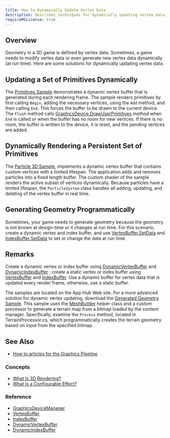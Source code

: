 ```yaml
---
title: How to Dynamically Update Vertex Data
description: Describes techniques for dynamically updating vertex data in an MonoGame game.
requireMSLicense: true
---
```


## Overview

Geometry in a 3D game is defined by vertex data. Sometimes, a game needs to modify vertex data or even generate new vertex data dynamically (at run time). Here are some solutions for dynamically updating vertex data.

## Updating a Set of Primitives Dynamically

The [Primitives Sample](https://github.com/simondarksidej/XNAGameStudio/wiki/Primitives) demonstrates a dynamic vertex buffer that is generated during each rendering frame. The sample renders primitives by first calling `Begin`, adding the necessary vertices, using the `Add` method, and then calling `End`. This forces the buffer to be drawn to the current device. The `Flush` method calls [GraphicsDevice.DrawUserPrimitives](xref:Microsoft.Xna.Framework.Graphics.GraphicsDevice#Microsoft_Xna_Framework_Graphics_GraphicsDevice_DrawUserPrimitives__1_Microsoft_Xna_Framework_Graphics_PrimitiveType___0___System_Int32_System_Int32_) method when `End` is called or when the buffer has no room for new vertices. If there is no room, the buffer is written to the device, it is reset, and the pending vertices are added.

## Dynamically Rendering a Persistent Set of Primitives

The [Particle 3D Sample](https://github.com/simondarksidej/XNAGameStudio/wiki/Particles-3D), implements a dynamic vertex buffer that contains custom vertices with a limited lifespan. The application adds and removes particles into a fixed length buffer. The custom shader of the sample renders the active subset of vertices dynamically. Because particles have a limited lifespan, the `ParticleSystem` class handles all adding, updating, and deleting of the vertex buffer in real time.

## Generating Geometry Programmatically

Sometimes, your game needs to generate geometry because the geometry is not known at design-time or it changes at run time. For this scenario, create a dynamic vertex and index buffer, and use [VertexBuffer.SetData](xref:Microsoft.Xna.Framework.Graphics.VertexBuffer) and [IndexBuffer.SetData](xref:Microsoft.Xna.Framework.Graphics.IndexBuffer) to set or change the data at run time.

## Remarks

Create a dynamic vertex or index buffer using [DynamicVertexBuffer](xref:Microsoft.Xna.Framework.Graphics.DynamicVertexBuffer) and [DynamicIndexBuffer](xref:Microsoft.Xna.Framework.Graphics.DynamicIndexBuffer) ; create a static vertex or index buffer using [VertexBuffer](xref:Microsoft.Xna.Framework.Graphics.VertexBuffer) and [IndexBuffer](xref:Microsoft.Xna.Framework.Graphics.IndexBuffer). Use a dynamic buffer for vertex data that is updated every render frame, otherwise, use a static buffer.

The samples are located on the App Hub Web site. For a more advanced solution for dynamic vertex updating, download the [Generated Geometry Sample](http://go.microsoft.com/fwlink/?LinkId=93007). This sample uses the [MeshBuilder](xref:Microsoft.Xna.Framework.Content.Pipeline.Graphics.MeshBuilder) helper class and a custom processor to generate a terrain map from a bitmap loaded by the content manager. Specifically, examine the `Process` method, located in TerrainProcessor.cs, which programmatically creates the terrain geometry based on input from the specified bitmap.

## See Also

- [How to articles for the Graphics Pipeline](index.md)

### Concepts

- [What Is 3D Rendering?](../../whatis/graphics/WhatIs_3DRendering.md)
- [What Is a Configurable Effect?](../../whatis/graphics/WhatIs_ConfigurableEffect.md)

### Reference

- [GraphicsDeviceManager](xref:Microsoft.Xna.Framework.GraphicsDeviceManager)
- [VertexBuffer](xref:Microsoft.Xna.Framework.Graphics.VertexBuffer)
- [IndexBuffer](xref:Microsoft.Xna.Framework.Graphics.IndexBuffer)
- [DynamicVertexBuffer](xref:Microsoft.Xna.Framework.Graphics.DynamicVertexBuffer)
- [DynamicIndexBuffer](xref:Microsoft.Xna.Framework.Graphics.DynamicIndexBuffer)
